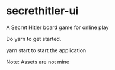 # secrethitler-ui
A Secret Hitler board game for online play

Do yarn to get started.

yarn start to start the application

Note: Assets are not mine
